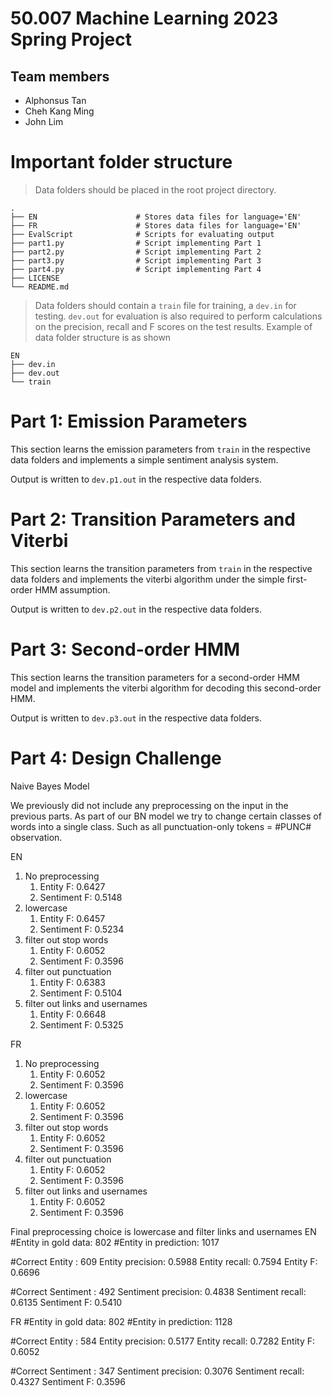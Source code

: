 # 50.007 Machine Learning 2023 Spring Project

## Team members

- Alphonsus Tan
- Cheh Kang Ming
- John Lim

# Important folder structure
> Data folders should be placed in the root project directory.

    .
    ├── EN                      # Stores data files for language='EN'
    ├── FR                      # Stores data files for language='EN'
    ├── EvalScript              # Scripts for evaluating output
    ├── part1.py                # Script implementing Part 1
    ├── part2.py                # Script implementing Part 2
    ├── part3.py                # Script implementing Part 3
    ├── part4.py                # Script implementing Part 4
    ├── LICENSE
    └── README.md

> Data folders should contain a `train` file for training, a `dev.in` for testing. `dev.out` for evaluation is also required to perform calculations on the precision, recall and F scores on the test results. Example of data folder structure is as shown

    EN
    ├── dev.in
    ├── dev.out
    └── train

# Part 1: Emission Parameters

This section learns the emission parameters from `train` in the respective data folders and implements a simple sentiment analysis system.

Output is written to `dev.p1.out` in the respective data folders.

# Part 2: Transition Parameters and Viterbi

This section learns the transition parameters from `train` in the respective data folders and implements the viterbi algorithm under the simple first-order HMM assumption.

Output is written to `dev.p2.out` in the respective data folders.

# Part 3: Second-order HMM

This section learns the transition parameters for a second-order HMM model and implements the viterbi algorithm for decoding this second-order HMM.

Output is written to `dev.p3.out` in the respective data folders.

# Part 4: Design Challenge
Naive Bayes Model

We previously did not include any preprocessing on the input in the previous parts. As part of our BN model we try to change certain classes of words into a single class. Such as all punctuation-only tokens = #PUNC# observation. 

EN 
1. No preprocessing
   1. Entity  F: 0.6427
   2. Sentiment  F: 0.5148
2. lowercase
   1. Entity  F: 0.6457
   2. Sentiment  F: 0.5234
3. filter out stop words
   1. Entity  F: 0.6052
   2. Sentiment  F: 0.3596
4. filter out punctuation 
   1. Entity  F: 0.6383
   2. Sentiment  F: 0.5104
5. filter out links and usernames
   1. Entity  F: 0.6648
   2. Sentiment  F: 0.5325

FR
1. No preprocessing
   1. Entity  F: 0.6052
   2. Sentiment  F: 0.3596
2. lowercase
   1. Entity  F: 0.6052   
   2. Sentiment  F: 0.3596
3. filter out stop words
   1. Entity  F: 0.6052
   2. Sentiment  F: 0.3596
4. filter out punctuation 
   1. Entity  F: 0.6052
   2. Sentiment  F: 0.3596
5. filter out links and usernames
   1. Entity  F: 0.6052
   2. Sentiment  F: 0.3596


Final preprocessing choice is lowercase and filter links and usernames
EN 
#Entity in gold data: 802
#Entity in prediction: 1017

#Correct Entity : 609
Entity  precision: 0.5988
Entity  recall: 0.7594
Entity  F: 0.6696

#Correct Sentiment : 492
Sentiment  precision: 0.4838
Sentiment  recall: 0.6135
Sentiment  F: 0.5410

FR 
#Entity in gold data: 802
#Entity in prediction: 1128

#Correct Entity : 584
Entity  precision: 0.5177
Entity  recall: 0.7282
Entity  F: 0.6052

#Correct Sentiment : 347
Sentiment  precision: 0.3076
Sentiment  recall: 0.4327
Sentiment  F: 0.3596